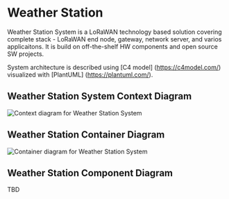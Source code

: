 # Weather Station
Weather Station System is a LoRaWAN technology based solution covering complete stack - LoRaWAN end node, gateway, network server, and varios applicaitons.
It is build on off-the-shelf HW components and open source SW projects.

System architecture is described using [C4 model] (https://c4model.com/) visualized with [PlantUML] (https://plantuml.com/).

## Weather Station System Context Diagram
![Context diagram for Weather Station System](https://www.plantuml.com/plantuml/png/XPBHJXiz48NlzodEZ_HBGGhqXikg0eKKa5AAI6WkLnFl96lXzKJsE25zg3v4dwpU3Kb0QkZDhZmpvtp78rz6fQ2fSSL_rXkNAWO-3ou-3IxAWNWbwpcSBtF_Ir6eLSVObr5PMWHgC9U0APFMkJPMKYiUuqrKRehYWKCKtqkHGnzFtVVa2kqHCaUM755YNGjgYY1ZE4QeG3mZane935ekdJMaukF9QL5iDRtO_JBXxvud7NiaZpIzkeUogRquMMmmeyWLehZKJHjPSR1-0IFDqh4oef9vnXc6leANYlku8UKrRVguPrrBUCQOGrQ1yiGiMLUTMRzFQT_5B8SlsjEQIwqp99P-wr3kqqzgngJjxSpRu3TEPkHWn3cQISYcAyQTLmvP3vbl5H5iP6i4hKbX0fDon2iazb7noffS8N-uSaIAMRtRpUzVEUsRiDRFNNgfIEaGygwhNUTQc-vhScw3XZmjk89naYfaLQ2e8HbDWQ62g1Au0wziJEJipros3IDoi1pH4jezFR9xVJ5xt5Fas89k9vE7SPuvZ1pVv4UgmvMEJxVZvMZ_gZu2JOFLtGNUyyh7lS61-KzXCRxzFYr7mvlX_NNlj9YBA0TKWTOUQwir7XnvVVesmkeS_wyuH2k-TzhjTd1nzgQRZpzsxUAIVPKQzmS0)

## Weather Station Container Diagram
![Container diagram for Weather Station System](https://www.plantuml.com/plantuml/png/hLJDRXit4BxlKqmD59019RdaM1Hn5US7S1J3ackWbyLeEPA8S3cB6QuKjUWhzI7wP2NtnwlAMWC6Sf6Mm_b-o1dEEmqeeIvTzfFrXQiDmI-pjszcR_CP-u3Ma_oQPS46H_0O0MDn8rZ2cWKU2CCsnXO1WsKFYuC6AhFibaJPJsebcS9zytjn1Ma9l8O86K72VikmHGKi2bA5mC2UW0LA5WAiAcSB3EpruZBBMap-6zVUe1mcsgoZr7doYqluAmE0uImJRHDopuREuEOnV17Zi-aVL6qFahwllMdYO6Xd2u8WwBMqGM7VeKjInGqfX2q6G24GAiZkoC3g0EWSR33G7WyHOiFMUX0qbY4IRUZYyiHYoLP3BTHx_DAjNsYkf_d1xg90yStwJUzksQrVwCvwmonlk0xf7thM7sosopqgzCSsainzhSW_I9ZEjbQgHOW6KhHBQFNNB7iKeqUsk6bcJs7FyWsKP4VoHBVRpjlj8_bvXrkqk54Ny__n9qa_c8chtb3l1wjAk1ABONWpgPzx0ojKCi2-IIPlNdK5GME4L9ySO5LRPtBhyqXsvfbSLTLvxzCxCdqZT9ynUV1Zg9135HGgF3X60mO3lePpgLO1dJBKoNbWADYlxIOrz4bNHVD_Fuw6w-zX4gtcgJKsclU5U1mKoot1CkrrfMXhxdY5BYeuXokMgByZ-Em3ISG3hrk40XNS4hNTKGXX88LEHAUT8GMC3fLTdGwYK6lIk-4xVBYQ__jFz7jarlgrgx-dQnXCVcvYxsCikVjGEtU04Zrko43Xk3OGKO8Qf2wQ9nuODB1G8xopMgEpVyQmBGcKn992KaWZz8vSDwLFQdolf4dkqt9vkuYPG-BeVJwB6WusdftIyxkJeJmyskNef4qatOMseldDC3V7QVgKPtZkXmatpjEdFClp27mo3GOYyWQIp0XHntH2S5gv3-rWw6eyNEy8UhoSBw8Qg_4eHRRuzFKXlxd-U3r_FxdCrio118pWtZUp76uT-d3_vGPsh-7doA-M_UIowUdPsrT7kt7vUx-TlIDlwjBz1m00)

## Weather Station Component Diagram
TBD
